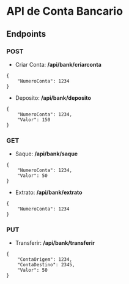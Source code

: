# API de Conta Bancario

## Endpoints

### POST
* Criar Conta:
**/api/bank/criarconta**
```
{
    "NumeroConta": 1234
}
```
 
* Deposito:
**/api/bank/deposito**
```
{
    "NumeroConta": 1234,
    "Valor": 150
}
```

### GET
* Saque:
**/api/bank/saque**
```
{
    "NumeroConta": 1234,
    "Valor": 50
}
```

* Extrato:
**/api/bank/extrato**
```
{
    "NumeroConta": 1234
}
```

### PUT
* Transferir:
**/api/bank/transferir**
```
{
    "ContaOrigem": 1234,
    "ContaDestino": 2345,
    "Valor": 50
}
```



